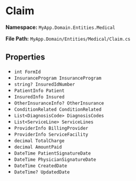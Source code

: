 # Claim

**Namespace:** `MyApp.Domain.Entities.Medical`

**File Path:** `MyApp.Domain/Entities/Medical/Claim.cs`

## Properties

- `int FormId`
- `InsuranceProgram InsuranceProgram`
- `string? InsuredIdNumber`
- `PatientInfo Patient`
- `InsuredInfo Insured`
- `OtherInsuranceInfo? OtherInsurance`
- `ConditionRelated ConditionRelated`
- `List<DiagnosisCode> DiagnosisCodes`
- `List<ServiceLine> ServiceLines`
- `ProviderInfo BillingProvider`
- `ProviderInfo ServiceFacility`
- `decimal TotalCharge`
- `decimal AmountPaid`
- `DateTime PatientSignatureDate`
- `DateTime PhysicianSignatureDate`
- `DateTime CreatedDate`
- `DateTime? UpdatedDate`

